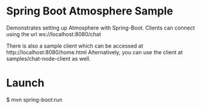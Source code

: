 Spring Boot Atmosphere Sample
==================
Demonstrates setting up Atmosphere with Spring-Boot.
Clients can connect using the url ws://localhost:8080/chat


There is also a sample client which can be accessed at http://localhost:8080/home.html
Alternatively, you can use the client at samples/chat-node-client as well.

Launch
======
$ mvn spring-boot:run

